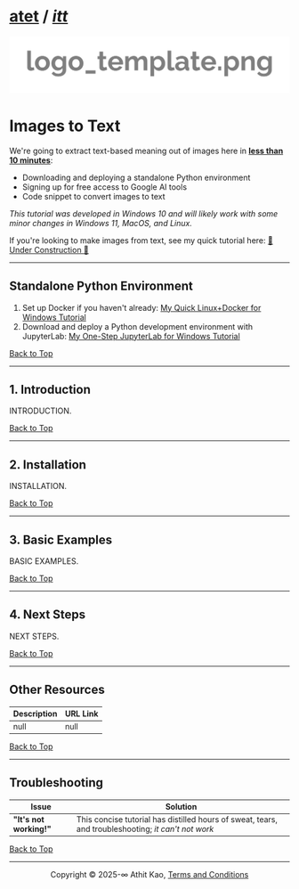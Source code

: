 # [atet](https://github.com/atet) / [**_itt_**](https://github.com/atet/itt/blob/main/README.md#atet--itt)

[![.img/itt_logo.png](.img/itt_logo.png)](#nolink)

# Images to Text

We're going to extract text-based meaning out of images here in <u><b>less than 10 minutes</b></u>:

- Downloading and deploying a standalone Python environment
- Signing up for free access to Google AI tools
- Code snippet to convert images to text

*This tutorial was developed in Windows 10 and will likely work with some minor changes in Windows 11, MacOS, and Linux.*

If you're looking to make images from text, see my quick tutorial here: [🚧 Under Construction 🚧](https://github.com/atet/tti)

----------------------------------------------------------------------------

## Standalone Python Environment

1. Set up Docker if you haven't already: [My Quick Linux+Docker for Windows Tutorial](https://github.com/atet/wsl)
2. Download and deploy a Python development environment with JupyterLab: [My One-Step JupyterLab for Windows Tutorial](https://github.com/atet/python)

[Back to Top](#table-of-contents)

----------------------------------------------------------------------------

## 1. Introduction

INTRODUCTION.

[Back to Top](#table-of-contents)

----------------------------------------------------------------------------

## 2. Installation

INSTALLATION.

[Back to Top](#table-of-contents)

----------------------------------------------------------------------------

## 3. Basic Examples

BASIC EXAMPLES.

[Back to Top](#table-of-contents)

----------------------------------------------------------------------------

## 4. Next Steps

NEXT STEPS.

[Back to Top](#table-of-contents)

----------------------------------------------------------------------------

## Other Resources

**Description** | **URL Link**
--- | ---
null | null

[Back to Top](#table-of-contents)

----------------------------------------------------------------------------

## Troubleshooting

Issue | Solution
--- | ---
**"It's not working!"** | This concise tutorial has distilled hours of sweat, tears, and troubleshooting; _it can't not work_

[Back to Top](#table-of-contents)

----------------------------------------------------------------------------

<p align="center">Copyright © 2025-∞ Athit Kao, <a href="http://www.athitkao.com/tos.html" target="_blank">Terms and Conditions</a></p>
